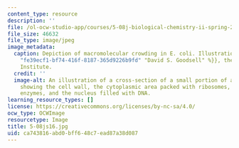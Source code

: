 ```yaml
---
content_type: resource
description: ''
file: /ol-ocw-studio-app/courses/5-08j-biological-chemistry-ii-spring-2016/ca743816abd0bff648c7ead87a38d087_5-08js16.jpg
file_size: 46632
file_type: image/jpeg
image_metadata:
  caption: Depiction of macromolecular crowding in E. coli. Illustration by {{% resource_link
    "fe39ecf1-bf74-416f-8187-365d9226b9fd" "David S. Goodsell" %}}, the Scripps Research
    Institute.
  credit: ''
  image-alt: An illustration of a cross-section of a small portion of an E. coli cell,
    showing the cell wall, the cytoplasmic area packed with ribosomes, tRNA, mRNA,
    enzymes, and the nucleus filled with DNA.
learning_resource_types: []
license: https://creativecommons.org/licenses/by-nc-sa/4.0/
ocw_type: OCWImage
resourcetype: Image
title: 5-08js16.jpg
uid: ca743816-abd0-bff6-48c7-ead87a38d087
---
```

